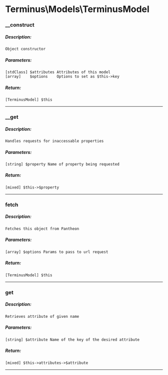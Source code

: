 # Terminus\Models\TerminusModel

### __construct
##### Description:
    Object constructor

##### Parameters:
    [stdClass] $attributes Attributes of this model
    [array]    $options    Options to set as $this->key

##### Return:
    [TerminusModel] $this

---

### __get
##### Description:
    Handles requests for inaccessable properties

##### Parameters:
    [string] $property Name of property being requested

##### Return:
    [mixed] $this->$property

---

### fetch
##### Description:
    Fetches this object from Pantheon

##### Parameters:
    [array] $options Params to pass to url request

##### Return:
    [TerminusModel] $this

---

### get
##### Description:
    Retrieves attribute of given name

##### Parameters:
    [string] $attribute Name of the key of the desired attribute

##### Return:
    [mixed] $this->attributes->$attribute

---

